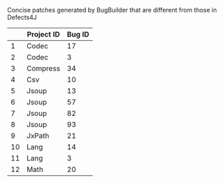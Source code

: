 Concise patches generated by BugBuilder that are different from those in Defects4J

|                 | Project ID      | Bug ID                     |
|-----------------|-----------------|----------------------------|
| 1               |Codec            | 17                         |
| 2               |Codec            | 3                         |
| 3               |Compress         | 34                         |
| 4               |Csv              | 10                         |
| 5               |Jsoup            | 13                         |
| 6               |Jsoup            | 57                         |
| 7               |Jsoup            | 82                         |
| 8               |Jsoup            | 93                         |
| 9               |JxPath           | 21                         |
| 10              |Lang             | 14                         |
| 11              |Lang             | 3                          |
| 12              |Math             | 20                         |